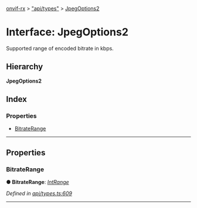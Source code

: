 [onvif-rx](../README.md) > ["api/types"](../modules/_api_types_.md) > [JpegOptions2](../interfaces/_api_types_.jpegoptions2.md)

# Interface: JpegOptions2

Supported range of encoded bitrate in kbps.

## Hierarchy

**JpegOptions2**

## Index

### Properties

* [BitrateRange](_api_types_.jpegoptions2.md#bitraterange)

---

## Properties

<a id="bitraterange"></a>

###  BitrateRange

**● BitrateRange**: *[IntRange](_api_types_.intrange.md)*

*Defined in [api/types.ts:609](https://github.com/patrickmichalina/onvif-rx/blob/034e4d6/src/api/types.ts#L609)*

___

